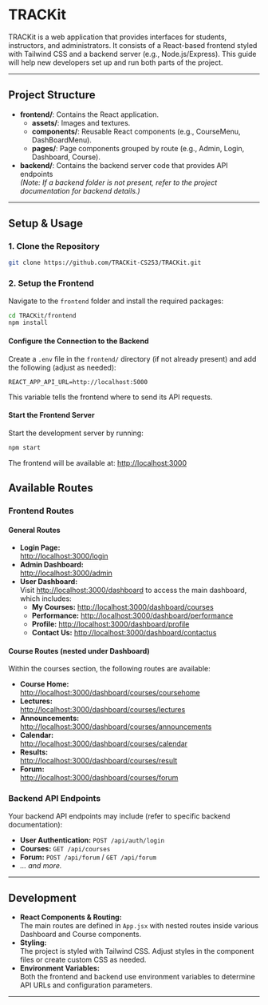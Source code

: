# TRACKit

TRACKit is a web application that provides interfaces for students, instructors, and administrators. It consists of a React-based frontend styled with Tailwind CSS and a backend server (e.g., Node.js/Express). This guide will help new developers set up and run both parts of the project.

---

## Project Structure

- **frontend/**: Contains the React application.
  - **assets/**: Images and textures.
  - **components/**: Reusable React components (e.g., CourseMenu, DashBoardMenu).
  - **pages/**: Page components grouped by route (e.g., Admin, Login, Dashboard, Course).
- **backend/**: Contains the backend server code that provides API endpoints  
  _(*Note: If a backend folder is not present, refer to the project documentation for backend details.*)_

---

## Setup & Usage

### 1. Clone the Repository

```sh
git clone https://github.com/TRACKit-CS253/TRACKit.git
```

### 2. Setup the Frontend

Navigate to the `frontend` folder and install the required packages:

```sh
cd TRACKit/frontend
npm install
```

#### Configure the Connection to the Backend

Create a `.env` file in the `frontend/` directory (if not already present) and add the following (adjust as needed):

```env
REACT_APP_API_URL=http://localhost:5000
```

This variable tells the frontend where to send its API requests.

#### Start the Frontend Server

Start the development server by running:

```sh
npm start
```

The frontend will be available at: [http://localhost:3000](http://localhost:3000)



## Available Routes

### Frontend Routes

#### General Routes
- **Login Page:**  
  [http://localhost:3000/login](http://localhost:3000/login)
- **Admin Dashboard:**  
  [http://localhost:3000/admin](http://localhost:3000/admin)
- **User Dashboard:**  
  Visit [http://localhost:3000/dashboard](http://localhost:3000/dashboard) to access the main dashboard, which includes:
  - **My Courses:** [http://localhost:3000/dashboard/courses](http://localhost:3000/dashboard/courses)
  - **Performance:** [http://localhost:3000/dashboard/performance](http://localhost:3000/dashboard/performance)
  - **Profile:** [http://localhost:3000/dashboard/profile](http://localhost:3000/dashboard/profile)
  - **Contact Us:** [http://localhost:3000/dashboard/contactus](http://localhost:3000/dashboard/contactus)

#### Course Routes (nested under Dashboard)

Within the courses section, the following routes are available:

- **Course Home:**  
  [http://localhost:3000/dashboard/courses/coursehome](http://localhost:3000/dashboard/courses/coursehome)
- **Lectures:**  
  [http://localhost:3000/dashboard/courses/lectures](http://localhost:3000/dashboard/courses/lectures)
- **Announcements:**  
  [http://localhost:3000/dashboard/courses/announcements](http://localhost:3000/dashboard/courses/announcements)
- **Calendar:**  
  [http://localhost:3000/dashboard/courses/calendar](http://localhost:3000/dashboard/courses/calendar)
- **Results:**  
  [http://localhost:3000/dashboard/courses/result](http://localhost:3000/dashboard/courses/result)
- **Forum:**  
  [http://localhost:3000/dashboard/courses/forum](http://localhost:3000/dashboard/courses/forum)

### Backend API Endpoints

Your backend API endpoints may include (refer to specific backend documentation):

- **User Authentication:** `POST /api/auth/login`
- **Courses:** `GET /api/courses`
- **Forum:** `POST /api/forum` / `GET /api/forum`
- _... and more._

---

## Development

- **React Components & Routing:**  
  The main routes are defined in `App.jsx` with nested routes inside various Dashboard and Course components.
- **Styling:**  
  The project is styled with Tailwind CSS. Adjust styles in the component files or create custom CSS as needed.
- **Environment Variables:**  
  Both the frontend and backend use environment variables to determine API URLs and configuration parameters.

---